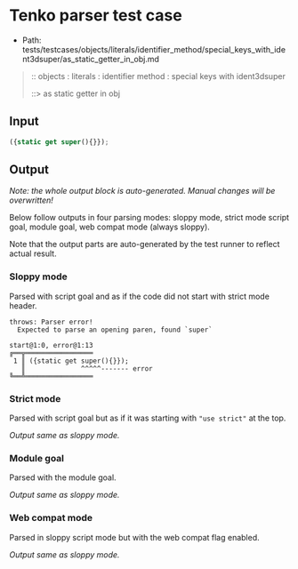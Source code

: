 # Tenko parser test case

- Path: tests/testcases/objects/literals/identifier_method/special_keys_with_ident3dsuper/as_static_getter_in_obj.md

> :: objects : literals : identifier method : special keys with ident3dsuper
>
> ::> as static getter in obj

## Input

`````js
({static get super(){}});
`````

## Output

_Note: the whole output block is auto-generated. Manual changes will be overwritten!_

Below follow outputs in four parsing modes: sloppy mode, strict mode script goal, module goal, web compat mode (always sloppy).

Note that the output parts are auto-generated by the test runner to reflect actual result.

### Sloppy mode

Parsed with script goal and as if the code did not start with strict mode header.

`````
throws: Parser error!
  Expected to parse an opening paren, found `super`

start@1:0, error@1:13
╔══╦═════════════════
 1 ║ ({static get super(){}});
   ║              ^^^^^------- error
╚══╩═════════════════

`````

### Strict mode

Parsed with script goal but as if it was starting with `"use strict"` at the top.

_Output same as sloppy mode._

### Module goal

Parsed with the module goal.

_Output same as sloppy mode._

### Web compat mode

Parsed in sloppy script mode but with the web compat flag enabled.

_Output same as sloppy mode._
